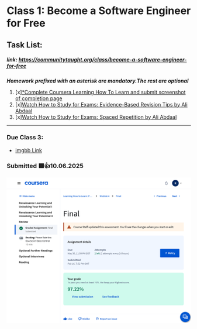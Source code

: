 # Class 1: Become a Software Engineer for Free
## Task List:
##### link: https://communitytaught.org/class/become-a-software-engineer-for-free
***Homework prefixed with an asterisk are mandatory.The rest are optional***
1. [x][*Complete Coursera Learning How To Learn and submit screenshot of completion page](https://www.coursera.org/learn/learning-how-to-learn)
2. [x][Watch How to Study for Exams: Evidence-Based Revision Tips by Ali Abdaal](https://www.youtube.com/watch?v=ukLnPbIffxE)    
3. [x][Watch How to Study for Exams: Spaced Repetition by Ali Abdaal](https://www.youtube.com/watch?v=Z-zNHHpXoMM)

---
### Due Class 3:

- [imgbb Link](https://ibb.co/WWtSSHQZ)
### Submitted 🟩👍10.06.2025

![coursera completion page](/class_1/coursera_complete.png)
